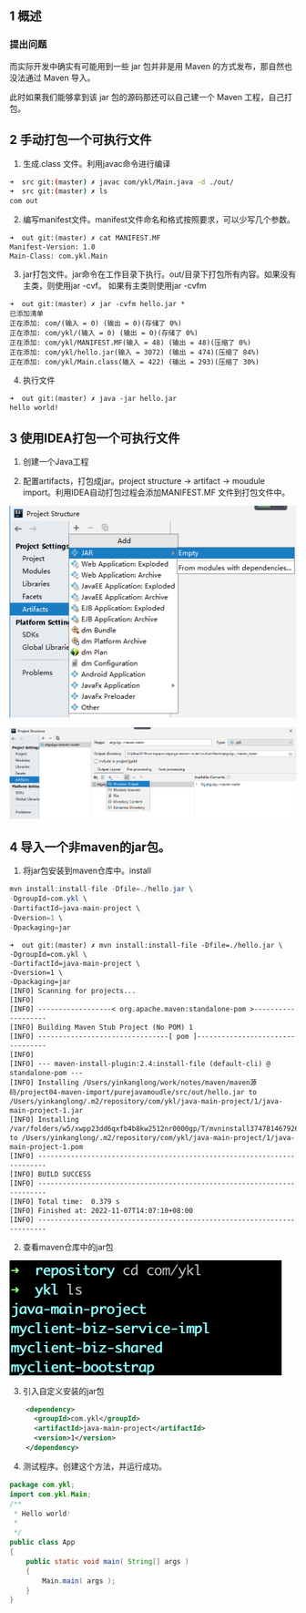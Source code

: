 
## 1 概述


### 提出问题

而实际开发中确实有可能用到一些 jar 包并非是用 Maven 的方式发布，那自然也没法通过 Maven 导入。

此时如果我们能够拿到该 jar 包的源码那还可以自己建一个 Maven 工程，自己打包。

## 2 手动打包一个可执行文件

1. 生成.class 文件。利用javac命令进行编译
```sh
➜  src git:(master) ✗ javac com/ykl/Main.java -d ./out/
➜  src git:(master) ✗ ls
com out
```

2. 编写manifest文件。manifest文件命名和格式按照要求，可以少写几个参数。

```
➜  out git:(master) ✗ cat MANIFEST.MF 
Manifest-Version: 1.0
Main-Class: com.ykl.Main
```


3. jar打包文件。jar命令在工作目录下执行。out/目录下打包所有内容。如果没有主类，则使用jar -cvf。 如果有主类则使用jar -cvfm

```
➜  out git:(master) ✗ jar -cvfm hello.jar *
已添加清单
正在添加: com/(输入 = 0) (输出 = 0)(存储了 0%)
正在添加: com/ykl/(输入 = 0) (输出 = 0)(存储了 0%)
正在添加: com/ykl/MANIFEST.MF(输入 = 48) (输出 = 48)(压缩了 0%)
正在添加: com/ykl/hello.jar(输入 = 3072) (输出 = 474)(压缩了 84%)
正在添加: com/ykl/Main.class(输入 = 422) (输出 = 293)(压缩了 30%)
```

4. 执行文件

```
➜  out git:(master) ✗ java -jar hello.jar   
hello world!
```

## 3 使用IDEA打包一个可执行文件

1. 创建一个Java工程



2. 配置artifacts，打包成jar。project structure -> artifact -> moudule import。利用IDEA自动打包过程会添加MANIFEST.MF 文件到打包文件中。

![](image/2022-11-07-13-27-00.png)

![](image/2022-11-07-13-27-10.png)



## 4 导入一个非maven的jar包。

1. 将jar包安装到maven仓库中。install

```java
mvn install:install-file -Dfile=./hello.jar \
-DgroupId=com.ykl \
-DartifactId=java-main-project \
-Dversion=1 \
-Dpackaging=jar
```

```
➜  out git:(master) ✗ mvn install:install-file -Dfile=./hello.jar \
-DgroupId=com.ykl \
-DartifactId=java-main-project \
-Dversion=1 \
-Dpackaging=jar
[INFO] Scanning for projects...
[INFO] 
[INFO] ------------------< org.apache.maven:standalone-pom >-------------------
[INFO] Building Maven Stub Project (No POM) 1
[INFO] --------------------------------[ pom ]---------------------------------
[INFO] 
[INFO] --- maven-install-plugin:2.4:install-file (default-cli) @ standalone-pom ---
[INFO] Installing /Users/yinkanglong/work/notes/maven/maven源码/project04-maven-import/purejavamoudle/src/out/hello.jar to /Users/yinkanglong/.m2/repository/com/ykl/java-main-project/1/java-main-project-1.jar
[INFO] Installing /var/folders/w5/xwpp23dd6qxfb4b8kw2512nr0000gp/T/mvninstall3747814679268417305.pom to /Users/yinkanglong/.m2/repository/com/ykl/java-main-project/1/java-main-project-1.pom
[INFO] ------------------------------------------------------------------------
[INFO] BUILD SUCCESS
[INFO] ------------------------------------------------------------------------
[INFO] Total time:  0.379 s
[INFO] Finished at: 2022-11-07T14:07:10+08:00
[INFO] ------------------------------------------------------------------------
```

2. 查看maven仓库中的jar包

![](image/2022-11-07-14-13-21.png)

3. 引入自定义安装的jar包

```xml
    <dependency>
      <groupId>com.ykl</groupId>
      <artifactId>java-main-project</artifactId>
      <version>1</version>
    </dependency>
```

4. 测试程序。创建这个方法，并运行成功。

```java
package com.ykl;
import com.ykl.Main;
/**
 * Hello world!
 *
 */
public class App 
{
    public static void main( String[] args )
    {
        Main.main( args );
    }
}
```